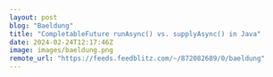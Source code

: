 ```yaml
---
layout: post
blog: "Baeldung"
title: "CompletableFuture runAsync() vs. supplyAsync() in Java"
date: 2024-02-24T12:17:46Z
image: images/baeldung.png
remote_url: "https://feeds.feedblitz.com/~/872082689/0/baeldung"
---
```


